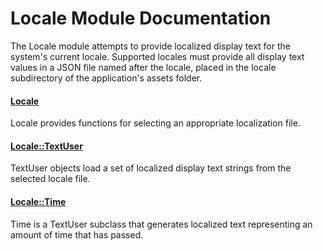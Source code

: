 # Locale Module Documentation
The Locale module attempts to provide localized display text for the system's current locale. Supported locales must provide all display text values in a JSON file named after the locale, placed in the locale subdirectory of the application's assets folder.

#### [Locale](../../Source/Foundation/Locale/Locale.h)
Locale provides functions for selecting an appropriate localization file.

#### [Locale\::TextUser](../../Source/Foundation/Locale/TextUser.h)
TextUser objects load a set of localized display text strings from the selected locale file.

#### [Locale\::Time](../../Source/Foundation/Locale/Time.h)
Time is a TextUser subclass that generates localized text representing an amount of time that has passed.

